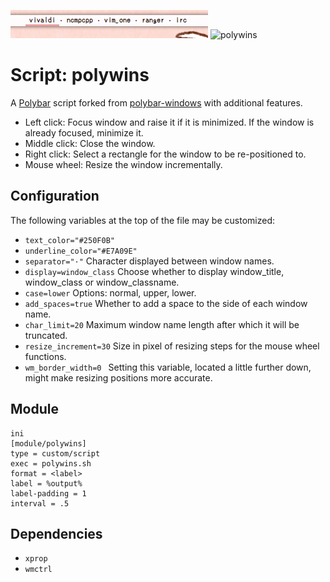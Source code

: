 ![polywins](screenshots/polywins.png)
![polywins](screenshots/demonstration.gif)

# Script: polywins
A [Polybar](https://github.com/jaagr/polybar) script forked from [polybar-windows](https://github.com/aroma1994/polybar-windows) with additional features.
* Left click: Focus window and raise it if it is minimized. If the window is already focused, minimize it.
* Middle click: Close the window.
* Right click: Select a rectangle for the window to be re-positioned to.
* Mouse wheel: Resize the window incrementally.


## Configuration

The following variables at the top of the file may be customized:
* `text_color="#250F0B"`
* `underline_color="#E7A09E"`
* `separator="·"` Character displayed between window names.
* `display=window_class` Choose whether to display window_title, window_class or window_classname.
* `case=lower` Options: normal, upper, lower.
* `add_spaces=true` Whether to add a space to the side of each window name.
* `char_limit=20` Maximum window name length after which it will be truncated.
* `resize_increment=30` Size in pixel of resizing steps for the mouse wheel functions.
* `wm_border_width=0 ` Setting this variable, located a little further down, might make resizing positions more accurate.


## Module

```
ini
[module/polywins]
type = custom/script
exec = polywins.sh
format = <label>
label = %output%
label-padding = 1
interval = .5
```

## Dependencies

* `xprop`
* `wmctrl`
